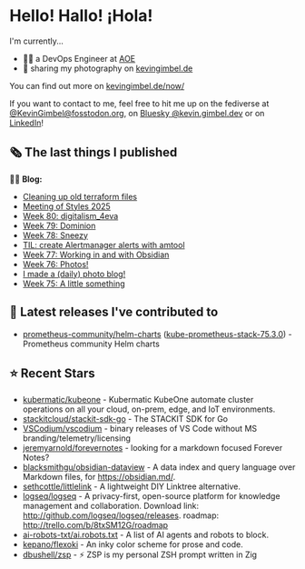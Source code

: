 # Hello! Hallo! ¡Hola!

I'm currently...
- 👨‍💻 a DevOps Engineer at [AOE](https://aoe.com)
- 📸 sharing my photography on [kevingimbel.de](https://kevingimbel.de/photography)

You can find out more on [kevingimbel.de/now/](https://kevingimbel.de/now/)

If you want to contact to me, feel free to hit me up on the fediverse at [@KevinGimbel@fosstodon.org](https://fosstodon.org/@KevinGimbel), on [Bluesky @kevin.gimbel.dev](https://bsky.app/profile/kevin.gimbel.dev) or on [LinkedIn](https://www.linkedin.com/in/kevingimbel/)!

## 🗞 The last things I published

🧑‍💻 **Blog:**

- [Cleaning up old terraform files](https://kevingimbel.de/blog/cleaning-up-old-terraform-files)
- [Meeting of Styles 2025](https://kevingimbel.de/blog/meeting-of-styles-2025)
- [Week 80: digitalism_4eva](https://kevingimbel.de/blog/week-80-digitalism-4eva)
- [Week 79: Dominion](https://kevingimbel.de/blog/week-79-dominion)
- [Week 78: Sneezy](https://kevingimbel.de/blog/week-78-sneezy)
- [TIL: create Alertmanager alerts with amtool](https://kevingimbel.de/blog/til-create-alertmanager-alerts-with-amtool)
- [Week 77: Working in and with Obsidian](https://kevingimbel.de/blog/week-77-working-in-and-with-obsidian)
- [Week 76: Photos!](https://kevingimbel.de/blog/week-76-photos)
- [I made a (daily) photo blog!](https://kevingimbel.de/blog/i-made-a-daily-photo-blog)
- [Week 75: A little something](https://kevingimbel.de/blog/week-75-a-little-something)

## 🔭 Latest releases I've contributed to

- [prometheus-community/helm-charts](https://github.com/prometheus-community/helm-charts) ([kube-prometheus-stack-75.3.0](https://github.com/prometheus-community/helm-charts/releases/tag/kube-prometheus-stack-75.3.0)) - Prometheus community Helm charts

## ⭐ Recent Stars

- [kubermatic/kubeone](https://github.com/kubermatic/kubeone) - Kubermatic KubeOne automate cluster operations on all your cloud, on-prem, edge, and IoT environments.  
- [stackitcloud/stackit-sdk-go](https://github.com/stackitcloud/stackit-sdk-go) - The STACKIT SDK for Go
- [VSCodium/vscodium](https://github.com/VSCodium/vscodium) - binary releases of VS Code without MS branding/telemetry/licensing
- [jeremyarnold/forevernotes](https://github.com/jeremyarnold/forevernotes) - looking for a markdown focused Forever Notes? 
- [blacksmithgu/obsidian-dataview](https://github.com/blacksmithgu/obsidian-dataview) - A data index and query language over Markdown files, for https://obsidian.md/.
- [sethcottle/littlelink](https://github.com/sethcottle/littlelink) - A lightweight DIY Linktree alternative.
- [logseq/logseq](https://github.com/logseq/logseq) - A privacy-first, open-source platform for knowledge management and collaboration. Download link:  http://github.com/logseq/logseq/releases. roadmap: http://trello.com/b/8txSM12G/roadmap
- [ai-robots-txt/ai.robots.txt](https://github.com/ai-robots-txt/ai.robots.txt) - A list of AI agents and robots to block.
- [kepano/flexoki](https://github.com/kepano/flexoki) - An inky color scheme for prose and code.
- [dbushell/zsp](https://github.com/dbushell/zsp) - ⚡ ZSP is my personal ZSH prompt written in Zig

